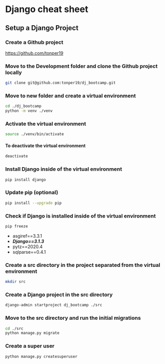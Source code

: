 # Django cheat sheet

## Setup a Django Project

### Create a Github project

https://github.com/tonper19

### Move to the Development folder and clone the Github project locally

```zsh
git clone git@github.com:tonper19/dj_bootcamp.git
```

### Move to new folder and create a virtual environment

```zsh
cd ./dj_bootcamp
python -m venv ./venv
```

### Activate the virtual environment

```zsh
source ./venv/bin/activate
```

#### To deactivate the virtual environment

```zsh
deactivate
```

### Install Django inside of the virtual environment

```zsh
pip install django
```

### Update pip (optional)

```zsh
pip install --upgrade pip
```

### Check if Django is installed inside of the virtual environment

```zsh
pip freeze
```

- asgiref==3.3.1
- **_Django==3.1.3_**
- pytz==2020.4
- sqlparse==0.4.1

### Create a src directory in the project separated from the virtual environment

```zsh
mkdir src
```

### Create a Django project in the src directory

```zsh
django-admin startproject dj_bootcamp ./src
```

### Move to the src directory and run the initial migrations

```zsh
cd ./src
python manage.py migrate
```

### Create a super user

```zsh
python manage.py createsuperuser
```
